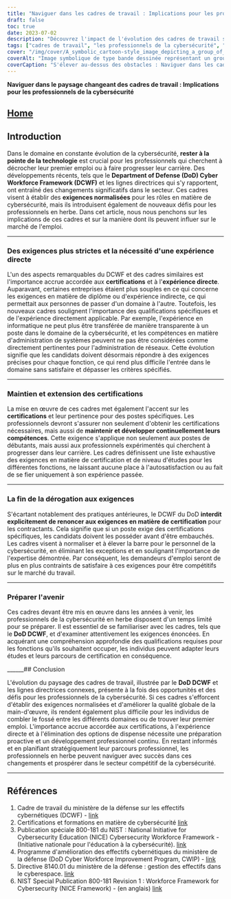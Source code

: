 ```yaml
---
title: "Naviguer dans les cadres de travail : Implications pour les professionnels de la cybersécurité"
draft: false
toc: true
date: 2023-07-02
description: "Découvrez l'impact de l'évolution des cadres de travail sur les professionnels de la cybersécurité et les défis qu'ils doivent relever pour répondre aux nouvelles exigences."
tags: ["cadres de travail", "les professionnels de la cybersécurité", "Département de la défense", "Cadre de travail du ministère de la défense sur les effectifs cybernétiques", "certifications", "marché du travail", "développement professionnel", "parcours professionnels", "industrie de la cybersécurité", "expérience directe", "exigences normalisées", "options de dispense", "les qualifications", "un paysage en évolution", "DCWF", "implications du cadre", "l'évolution des besoins", "main-d'œuvre dans le domaine de la cybersécurité", "l'avancement de la carrière", "lignes directrices en matière de main-d'œuvre", "certifications de sécurité", "rôles en matière de cybersécurité", "changements dans l'industrie", "marché de l'emploi dans le domaine de la cybersécurité", "défis en matière de main-d'œuvre", "éducation à la cybersécurité", "élargissement de l'éventail des compétences", "normes de travail en matière de cybersécurité", "les futurs professionnels de la cybersécurité", "DoD DCWF préparation", "amélioration de la main-d'œuvre"]
cover: "/img/cover/A_symbolic_cartoon-style_image_depicting_a_group_of_cyberse.png"
coverAlt: "Image symbolique de type bande dessinée représentant un groupe de professionnels de la cybersécurité naviguant dans un paysage semblable à un labyrinthe, avec des cadres de travail comme obstacles imposants, tout en tenant des certificats et en grimpant des échelles de développement professionnel."
coverCaption: "S'élever au-dessus des obstacles : Naviguer dans les cadres changeants de la main-d'œuvre."
---
```


**Naviguer dans le paysage changeant des cadres de travail : Implications pour les professionnels de la cybersécurité**

## [Home](/cyber-security-career-playbook-start/)

## Introduction

Dans le domaine en constante évolution de la cybersécurité, **rester à la pointe de la technologie** est crucial pour les professionnels qui cherchent à décrocher leur premier emploi ou à faire progresser leur carrière. Des développements récents, tels que le **Department of Defense (DoD) Cyber Workforce Framework (DCWF)** et les lignes directrices qui s'y rapportent, ont entraîné des changements significatifs dans le secteur. Ces cadres visent à établir des **exigences normalisées** pour les rôles en matière de cybersécurité, mais ils introduisent également de nouveaux défis pour les professionnels en herbe. Dans cet article, nous nous penchons sur les implications de ces cadres et sur la manière dont ils peuvent influer sur le marché de l'emploi.

______

### Des exigences plus strictes et la nécessité d'une expérience directe

L'un des aspects remarquables du DCWF et des cadres similaires est l'importance accrue accordée aux **certifications** et à l'**expérience directe**. Auparavant, certaines entreprises étaient plus souples en ce qui concerne les exigences en matière de diplôme ou d'expérience indirecte, ce qui permettait aux personnes de passer d'un domaine à l'autre. Toutefois, les nouveaux cadres soulignent l'importance des qualifications spécifiques et de l'expérience directement applicable. Par exemple, l'expérience en informatique ne peut plus être transférée de manière transparente à un poste dans le domaine de la cybersécurité, et les compétences en matière d'administration de systèmes peuvent ne pas être considérées comme directement pertinentes pour l'administration de réseaux. Cette évolution signifie que les candidats doivent désormais répondre à des exigences précises pour chaque fonction, ce qui rend plus difficile l'entrée dans le domaine sans satisfaire et dépasser les critères spécifiés.

______

### Maintien et extension des certifications

La mise en œuvre de ces cadres met également l'accent sur les **certifications** et leur pertinence pour des postes spécifiques. Les professionnels devront s'assurer non seulement d'obtenir les certifications nécessaires, mais aussi de **maintenir et développer continuellement leurs compétences**. Cette exigence s'applique non seulement aux postes de débutants, mais aussi aux professionnels expérimentés qui cherchent à progresser dans leur carrière. Les cadres définissent une liste exhaustive des exigences en matière de certification et de niveau d'études pour les différentes fonctions, ne laissant aucune place à l'autosatisfaction ou au fait de se fier uniquement à son expérience passée.

______

### La fin de la dérogation aux exigences

S'écartant notablement des pratiques antérieures, le DCWF du DoD **interdit explicitement de renoncer aux exigences en matière de certification** pour les contractants. Cela signifie que si un poste exige des certifications spécifiques, les candidats doivent les posséder avant d'être embauchés. Les cadres visent à normaliser et à élever la barre pour le personnel de la cybersécurité, en éliminant les exceptions et en soulignant l'importance de l'expertise démontrée. Par conséquent, les demandeurs d'emploi seront de plus en plus contraints de satisfaire à ces exigences pour être compétitifs sur le marché du travail.

______

### Préparer l'avenir

Ces cadres devant être mis en œuvre dans les années à venir, les professionnels de la cybersécurité en herbe disposent d'un temps limité pour se préparer. Il est essentiel de se familiariser avec les cadres, tels que le **DoD DCWF**, et d'examiner attentivement les exigences énoncées. En acquérant une compréhension approfondie des qualifications requises pour les fonctions qu'ils souhaitent occuper, les individus peuvent adapter leurs études et leurs parcours de certification en conséquence.

______## Conclusion

L'évolution du paysage des cadres de travail, illustrée par le **DoD DCWF** et les lignes directrices connexes, présente à la fois des opportunités et des défis pour les professionnels de la cybersécurité. Si ces cadres s'efforcent d'établir des exigences normalisées et d'améliorer la qualité globale de la main-d'œuvre, ils rendent également plus difficile pour les individus de combler le fossé entre les différents domaines ou de trouver leur premier emploi. L'importance accrue accordée aux certifications, à l'expérience directe et à l'élimination des options de dispense nécessite une préparation proactive et un développement professionnel continu. En restant informés et en planifiant stratégiquement leur parcours professionnel, les professionnels en herbe peuvent naviguer avec succès dans ces changements et prospérer dans le secteur compétitif de la cybersécurité.

______

## Références

1. Cadre de travail du ministère de la défense sur les effectifs cybernétiques (DCWF) - [link](https://www.acq.osd.mil/cmmc/dod-cyber-workforce-framework.html)
2. Certifications et formations en matière de cybersécurité [link](https://www.comptia.org/certifications/security)
3. Publication spéciale 800-181 du NIST : National Initiative for Cybersecurity Education (NICE) Cybersecurity Workforce Framework - (Initiative nationale pour l'éducation à la cybersécurité). [link](https://nvlpubs.nist.gov/nistpubs/specialpublications/nist.sp.800-181.pdf)
4. Programme d'amélioration des effectifs cybernétiques du ministère de la défense (DoD Cyber Workforce Improvement Program, CWIP) - [link](https://public.cyber.mil/wid/dcwf/)
5. Directive 8140.01 du ministère de la défense : gestion des effectifs dans le cyberespace. [link](https://dodcio.defense.gov/Portals/0/Documents/Library/DoDM-8140-03.pdf)
6. NIST Special Publication 800-181 Revision 1 : Workforce Framework for Cybersecurity (NICE Framework) - (en anglais) [link](https://csrc.nist.gov/publications/detail/sp/800-181/rev-1/final)